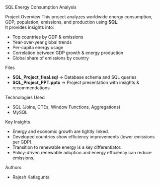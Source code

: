 SQL Energy Consumption Analysis

Project Overview
This project analyzes worldwide energy consumption, GDP, population, emissions, and production using **SQL**.  
It provides insights into:
- Top countries by GDP & emissions
- Year-over-year global trends
- Per-capita energy usage
- Correlation between GDP growth & energy production
- Global share of emissions by country

Files
- **SQL_Project_final.sql** → Database schema and SQL queries
- **SQL_Project_PPT.pptx** → Project presentation with insights & recommendations

Technologies Used
- SQL (Joins, CTEs, Window Functions, Aggregations)
- MySQL

Key Insights
- Energy and economic growth are tightly linked.
- Developed countries show efficiency improvements (lower emissions per GDP).
- Transition to renewable energy is a key differentiator.
- Policy-driven renewable adoption and energy efficiency can reduce emissions.

Authors
- Rajesh Katlagunta


